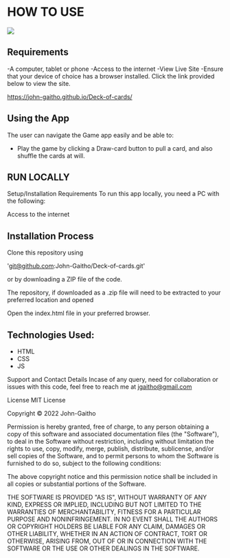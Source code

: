 
# HOW TO USE
<img src="https://png.pngtree.com/thumb_back/fh260/background/20200528/pngtree-gaming-black-gold-playing-cards-background-image_336962.jpg">

## Requirements

 -A computer, tablet or phone
 -Access to the internet
 -View Live Site
 -Ensure that your device of choice has a browser installed. Click the link provided below to view the site.

https://john-gaitho.github.io/Deck-of-cards/

## Using the App
 The user can navigate the Game app easily and be able to:


 - Play the game by clicking a Draw-card button to pull a card,
     and also shuffle the cards at will.
## RUN LOCALLY
  Setup/Installation Requirements
To run this app locally, you need a PC with the following:

Access to the internet

## Installation Process
Clone this repository using

'git@github.com:John-Gaitho/Deck-of-cards.git'
 
or by downloading a ZIP file of the code.

The repository, if downloaded as a .zip file will need to be extracted to your preferred location and opened

Open the index.html file in your preferred browser.

## Technologies Used:
   * HTML
   * CSS
   * JS

Support and Contact Details
Incase of any query, need for collaboration or issues with this code, feel free to reach me at jgaitho@gmail.com

License
MIT License

Copyright © 2022 John-Gaitho

Permission is hereby granted, free of charge, to any person obtaining a copy of this software and associated documentation files (the "Software"), to deal in the Software without restriction, including without limitation the rights to use, copy, modify, merge, publish, distribute, sublicense, and/or sell copies of the Software, and to permit persons to whom the Software is furnished to do so, subject to the following conditions:

The above copyright notice and this permission notice shall be included in all copies or substantial portions of the Software.

THE SOFTWARE IS PROVIDED "AS IS", WITHOUT WARRANTY OF ANY KIND, EXPRESS OR IMPLIED, INCLUDING BUT NOT LIMITED TO THE WARRANTIES OF MERCHANTABILITY, FITNESS FOR A PARTICULAR PURPOSE AND NONINFRINGEMENT. IN NO EVENT SHALL THE AUTHORS OR COPYRIGHT HOLDERS BE LIABLE FOR ANY CLAIM, DAMAGES OR OTHER LIABILITY, WHETHER IN AN ACTION OF CONTRACT, TORT OR OTHERWISE, ARISING FROM, OUT OF OR IN CONNECTION WITH THE SOFTWARE OR THE USE OR OTHER DEALINGS IN THE SOFTWARE.
